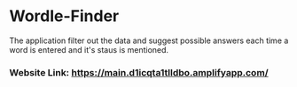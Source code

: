 # Wordle-Finder

The application filter out the data and suggest possible answers each time a word is entered and it's staus is mentioned.

### Website Link: https://main.d1icqta1tlldbo.amplifyapp.com/
